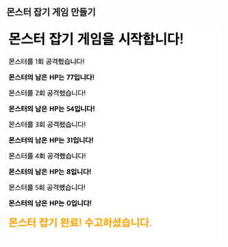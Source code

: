 ## 몬스터 잡기 게임 만들기
<img src='https://github.com/JoonHoSeong/OZ_Backend_School/blob/main/JavaScript/mini_project/monster_game/screenshot.png' alt='screenshot'>
